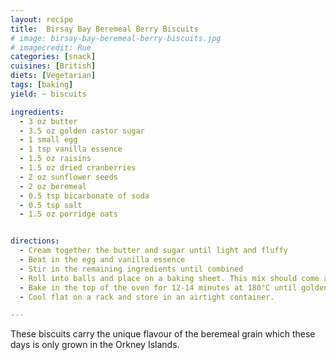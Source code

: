 ```yaml
---
layout: recipe
title:  Birsay Bay Beremeal Berry Biscuits
# image: birsay-bay-beremeal-berry-biscuits.jpg
# imagecredit: Rue
categories: [snack]
cuisines: [British]
diets: [Vegetarian]
tags: [baking]
yield: ~ biscuits

ingredients:
  - 3 oz butter
  - 3.5 oz golden castor sugar
  - 1 small egg
  - 1 tsp vanilla essence
  - 1.5 oz raisins
  - 1.5 oz dried cranberries
  - 2 oz sunflower seeds
  - 2 oz beremeal
  - 0.5 tsp bicarbonate of soda
  - 0.5 tsp salt
  - 1.5 oz porridge oats


directions:
  - Cream together the butter and sugar until light and fluffy
  - Beat in the egg and vanilla essence
  - Stir in the remaining ingredients until combined
  - Roll into balls and place on a baking sheet. This mix should come away clean from your hands otherwise the biscuits will spread too much in the oven. Add a little more beremeal to stop this happening.
  - Bake in the top of the oven for 12-14 minutes at 180°C until golden.
  - Cool flat on a rack and store in an airtight container.

---
```

These biscuits carry the unique flavour of the beremeal grain which these days is only grown in the Orkney Islands.
